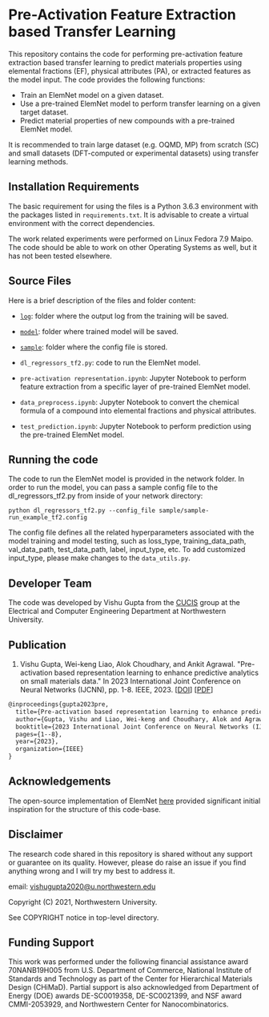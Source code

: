 # Pre-Activation Feature Extraction based Transfer Learning

This repository contains the code for performing pre-activation feature extraction based transfer learning to predict materials properties using elemental fractions (EF), physical attributes (PA), or extracted features as the model input. The code provides the following functions:

* Train an ElemNet model on a given dataset.
* Use a pre-trained ElemNet model to perform transfer learning on a given target dataset.
* Predict material properties of new compounds with a pre-trained ElemNet model.

It is recommended to train large dataset (e.g. OQMD, MP) from scratch (SC) and small datasets (DFT-computed or experimental datasets) using transfer learning methods.

## Installation Requirements

The basic requirement for using the files is a Python 3.6.3 environment with the packages listed in `requirements.txt`. It is advisable to create a virtual environment with the correct dependencies.

The work related experiments were performed on Linux Fedora 7.9 Maipo. The code should be able to work on other Operating Systems as well, but it has not been tested elsewhere.

## Source Files
  
Here is a brief description of the files and folder content:

* [`log`](./log): folder where the output log from the training will be saved.

* [`model`](./model): folder where trained model will be saved.

* [`sample`](./sample): folder where the config file is stored.

* `dl_regressors_tf2.py`: code to run the ElemNet model.

* `pre-activation representation.ipynb`: Jupyter Notebook to perform feature extraction from a specific layer of pre-trained ElemNet model.

* `data_preprocess.ipynb`: Jupyter Notebook to convert the chemical formula of a compound into elemental fractions and physical attributes.

* `test_prediction.ipynb`: Jupyter Notebook to perform prediction using the pre-trained ElemNet model.

## Running the code

The code to run the ElemNet model is provided in the network folder. In order to run the model, you can pass a sample config file to the dl_regressors_tf2.py from inside of your network directory:

`python dl_regressors_tf2.py --config_file sample/sample-run_example_tf2.config`

The config file defines all the related hyperparameters associated with the model training and model testing, such as loss_type, training_data_path, val_data_path, test_data_path, label, input_type, etc. To add customized input_type, please make changes to the `data_utils.py`.

## Developer Team

The code was developed by Vishu Gupta from the <a href="http://cucis.ece.northwestern.edu/">CUCIS</a> group at the Electrical and Computer Engineering Department at Northwestern University.

## Publication

1. Vishu Gupta, Wei-keng Liao, Alok Choudhary, and Ankit Agrawal. "Pre-activation based representation learning to enhance predictive analytics on small materials data." In 2023 International Joint Conference on Neural Networks (IJCNN), pp. 1-8. IEEE, 2023. [<a href="https://ieeexplore.ieee.org/abstract/document/10191086">DOI</a>] [<a href="https://ieeexplore.ieee.org/stamp/stamp.jsp?tp=&arnumber=10191086">PDF</a>]

```tex
@inproceedings{gupta2023pre,
  title={Pre-activation based representation learning to enhance predictive analytics on small materials data},
  author={Gupta, Vishu and Liao, Wei-keng and Choudhary, Alok and Agrawal, Ankit},
  booktitle={2023 International Joint Conference on Neural Networks (IJCNN)},
  pages={1--8},
  year={2023},
  organization={IEEE}
}
```

## Acknowledgements

The open-source implementation of ElemNet <a href="https://github.com/NU-CUCIS/ElemNet">here</a> provided significant initial inspiration for the structure of this code-base.

## Disclaimer

The research code shared in this repository is shared without any support or guarantee on its quality. However, please do raise an issue if you find anything wrong and I will try my best to address it.

email: vishugupta2020@u.northwestern.edu

Copyright (C) 2021, Northwestern University.

See COPYRIGHT notice in top-level directory.

## Funding Support

This work was performed under the following financial assistance award 70NANB19H005 from U.S. Department of Commerce, National Institute of Standards and Technology as part of the Center for Hierarchical Materials Design (CHiMaD). Partial support is also acknowledged from Department of Energy (DOE) awards DE-SC0019358, DE-SC0021399, and NSF award CMMI-2053929, and Northwestern Center for Nanocombinatorics.
